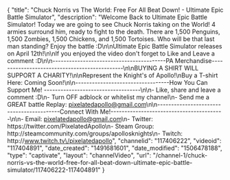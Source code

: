 {
    "title": "Chuck Norris vs The World: Free For All Beat Down! - Ultimate Epic Battle Simulator",
    "description": "Welcome Back to Ultimate Epic Battle Simulator!  Today we are going to see Chuck Norris taking on the World! 4 armies surround him, ready to fight to the death.  There are 1,500 Penguins, 1,500 Zombies, 1,500 Chickens, and 1,500 Tortoises.  Who will be that last man standing? Enjoy the battle :D\n\nUltimate Epic Battle Simulator releases on April 12th!\n\nIf you enjoyed the video don't forget to Like and Leave a comment :D\n\n-----------------------------------------PA Merchandise----------------------------------------------\n\nBUYING A SHIRT WILL SUPPORT A CHARITY!\n\nRepresent the Knight's of Apollo!\nBuy a T-shirt Here: Coming Soon!\n\n----------------------------------How You Can Support Me! -----------------------------------\n\n- Like, share and leave a comment :D\n- Turn OFF adblock or whitelist my channel\n- Send me a GREAT battle Replay: pixelatedapollo@gmail.com\n\n------------------------------------------Connect With Me!-----------------------------------------\n\n- Email: pixelatedapollo@gmail.com\n- Twitter: https:\/\/twitter.com\/PixelatedApollo\n- Steam Group:  http:\/\/steamcommunity.com\/groups\/apollosknights\n- Twitch: http:\/\/www.twitch.tv\/pixelatedapollo",
    "channelid": "117406222",
    "videoid": "117404891",
    "date_created": "1491681601",
    "date_modified": "1506478188",
    "type": "captivate",
    "layout": "channelVideo",
    "url": "\/channel-1\/chuck-norris-vs-the-world-free-for-all-beat-down-ultimate-epic-battle-simulator\/117406222-117404891"
}